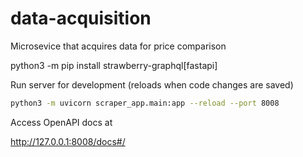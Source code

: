 # data-acquisition
Microsevice that acquires data for price comparison

python3 -m pip install strawberry-graphql[fastapi]



Run server for development (reloads when code changes are saved)

```bash
python3 -m uvicorn scraper_app.main:app --reload --port 8008
```

Access OpenAPI docs at

http://127.0.0.1:8008/docs#/